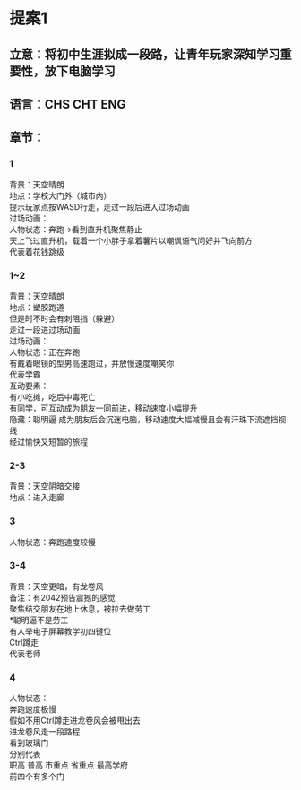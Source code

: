 # 提案1  
## 立意：将初中生涯拟成一段路，让青年玩家深知学习重要性，放下电脑学习  
## 语言：CHS CHT ENG  
## 章节：  
### 1  
背景：天空晴朗  
地点：学校大门外（城市内）  
提示玩家点按WASD行走，走过一段后进入过场动画  
过场动画：  
人物状态：奔跑->看到直升机聚焦静止  
天上飞过直升机，载着一个小胖子拿着薯片以嘲讽语气问好并飞向前方  
代表着花钱跳级  
  
### 1~2  
背景：天空晴朗  
地点：塑胶跑道  
但是时不时会有刺阻挡（躲避）  
走过一段进过场动画  
过场动画：  
人物状态：正在奔跑  
有戴着眼镜的型男高速跑过，并放慢速度嘲笑你  
代表学霸  
互动要素：  
有小吃摊，吃后中毒死亡  
有同学，可互动成为朋友一同前进，移动速度小幅提升  
隐藏：聪明逼 成为朋友后会沉迷电脑，移动速度大幅减慢且会有汗珠下流遮挡视线  
经过愉快又短暂的旅程  
  
### 2-3  
背景：天空阴暗交接  
地点：进入走廊  
  
### 3  
人物状态：奔跑速度较慢  
  
### 3-4  
背景：天空更暗，有龙卷风  
备注：有2042预告震撼的感觉  
聚焦结交朋友在地上休息，被拉去做劳工  
*聪明逼不是劳工  
有人举电子屏幕教学初四键位  
Ctrl蹲走  
代表老师  
  
### 4  
人物状态：  
奔跑速度极慢  
假如不用Ctrl蹲走进龙卷风会被甩出去  
进龙卷风走一段路程  
看到玻璃门  
分别代表  
职高 普高 市重点 省重点 最高学府  
前四个有多个门

